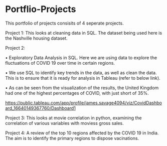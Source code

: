 # Portflio-Projects
This portfolio of projects consisits of 4 seperate projects. 

Project 1:
This looks at cleaning data in SQL. The dataset being used here is the Nashville housing dataset.

Project 2:

• Exploratory Data Analysis in SQL. Here we are using data to explore the fluctuations of COVID 19 over time in certain regions. 

• We use SQL to identify key trends in the data, as well as clean the data. This is to ensure that it is ready for analysis in Tableau (refer to below link). 

• As can be seen from the visualization of the results, the United Kingdom had one of the highest percentages of COVID, with just short of 35%.

https://public.tableau.com/app/profile/james.savage4094/viz/CovidDashboard_16640149367760/Dashboard1 

Project 3:
This looks at movie correlation in python, examining the correlation of various variables with moviess gross sales. 

Project 4:
A review of the top 10 regions affected by the COVID 19 in India. The aim is to identify the primary regions to dispose vacinations. 

